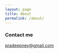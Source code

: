 ```yaml
---
layout: page
title: About
permalink: /about/
---
```


### Contact me

[pradeepney@gmail.com](mailto:pradeepney@gmail.com)
